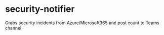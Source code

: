 # security-notifier
Grabs security incidents from Azure/Microsoft365 and post count to Teams channel.  
